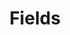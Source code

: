 ﻿---
title: "Fields"
second_title: "Aspose Words Cloud Docs"
type: docs
url: /fields/
aliases: [/working-with-fields/]
description: "Work with fields in a Word document"
weight: 80
---

